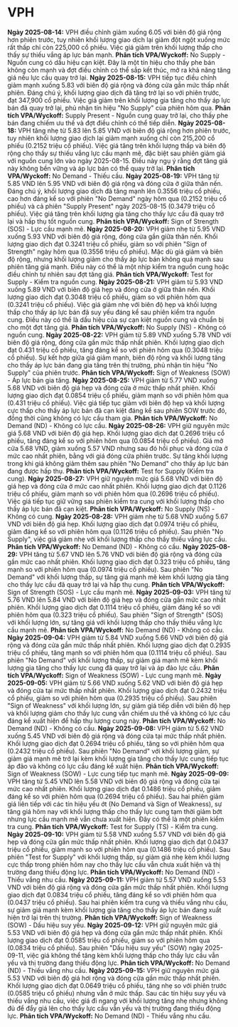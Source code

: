 # VPH

**Ngày 2025-08-14:** VPH điều chỉnh giảm xuống 6.05 với biên độ giá rộng hơn phiên trước, tuy nhiên khối lượng giao dịch lại giảm đột ngột xuống mức rất thấp chỉ còn 225,000 cổ phiếu. Việc giá giảm trên khối lượng thấp cho thấy sự thiếu vắng áp lực bán mạnh. **Phân tích VPA/Wyckoff:** No Supply - Nguồn cung có dấu hiệu cạn kiệt. Đây là một tín hiệu cho thấy phe bán không còn mạnh và đợt điều chỉnh có thể sắp kết thúc, mở ra khả năng tăng giá nếu lực cầu quay trở lại.
**Ngày 2025-08-15:** VPH tiếp tục điều chỉnh giảm mạnh xuống 5.83 với biên độ giá rộng và đóng cửa gần mức thấp nhất phiên. Đáng chú ý, khối lượng giao dịch đã tăng trở lại so với phiên trước, đạt 347,900 cổ phiếu. Việc giá giảm trên khối lượng gia tăng cho thấy áp lực bán đã quay trở lại, phủ nhận tín hiệu "No Supply" của phiên hôm qua. **Phân tích VPA/Wyckoff:** Supply Present - Nguồn cung quay trở lại, cho thấy phe bán đang chiếm ưu thế và đợt điều chỉnh có thể tiếp diễn.
**Ngày 2025-08-18:** VPH tăng nhẹ từ 5.83 lên 5.85 VND với biên độ giá rộng hơn phiên trước, tuy nhiên khối lượng giao dịch lại giảm mạnh xuống chỉ còn 215,200 cổ phiếu (0.2152 triệu cổ phiếu). Việc giá tăng trên khối lượng thấp và biên độ rộng cho thấy sự thiếu vắng lực cầu mạnh mẽ, đặc biệt sau phiên giảm giá với nguồn cung lớn vào ngày 2025-08-15. Điều này ngụ ý rằng đợt tăng giá này không bền vững và áp lực bán có thể quay trở lại. **Phân tích VPA/Wyckoff:** No Demand - Thiếu cầu.
**Ngày 2025-08-19:** VPH tăng từ 5.85 VND lên 5.95 VND với biên độ giá rộng và đóng cửa ở giữa thân nến. Đáng chú ý, khối lượng giao dịch đã tăng mạnh lên 0.3556 triệu cổ phiếu, cao hơn đáng kể so với phiên "No Demand" ngày hôm qua (0.2152 triệu cổ phiếu) và cả phiên "Supply Present" ngày 2025-08-15 (0.3479 triệu cổ phiếu). Việc giá tăng trên khối lượng gia tăng cho thấy lực cầu đã quay trở lại và hấp thụ tốt nguồn cung. **Phân tích VPA/Wyckoff:** Sign of Strength (SOS) - Lực cầu mạnh mẽ.
**Ngày 2025-08-20:** VPH giảm nhẹ từ 5.95 VND xuống 5.93 VND với biên độ giá rộng, đóng cửa gần giữa thân nến. Khối lượng giao dịch đạt 0.3241 triệu cổ phiếu, giảm so với phiên "Sign of Strength" ngày hôm qua (0.3556 triệu cổ phiếu). Mặc dù giá giảm và biên độ rộng, nhưng khối lượng giảm cho thấy áp lực bán không quá mạnh sau phiên tăng giá mạnh. Điều này có thể là một nhịp kiểm tra nguồn cung hoặc điều chỉnh tự nhiên sau đợt tăng giá. **Phân tích VPA/Wyckoff:** Test for Supply - Kiểm tra nguồn cung.
**Ngày 2025-08-21:** VPH giảm từ 5.93 VND xuống 5.89 VND với biên độ giá hẹp và đóng cửa ở giữa thân nến. Khối lượng giao dịch đạt 0.3048 triệu cổ phiếu, giảm so với phiên hôm qua (0.3241 triệu cổ phiếu). Việc giá giảm nhẹ với biên độ hẹp và khối lượng thấp cho thấy áp lực bán đã suy yếu đáng kể sau phiên kiểm tra nguồn cung. Điều này có thể là dấu hiệu của sự cạn kiệt nguồn cung và chuẩn bị cho một đợt tăng giá. **Phân tích VPA/Wyckoff:** No Supply (NS) - Không có nguồn cung.
**Ngày 2025-08-22:** VPH giảm từ 5.89 VND xuống 5.78 VND với biên độ giá rộng, đóng cửa gần mức thấp nhất phiên. Khối lượng giao dịch đạt 0.431 triệu cổ phiếu, tăng đáng kể so với phiên hôm qua (0.3048 triệu cổ phiếu). Sự kết hợp giữa giá giảm mạnh, biên độ rộng và khối lượng tăng cho thấy áp lực bán đang gia tăng trên thị trường, phủ nhận tín hiệu "No Supply" của phiên trước. **Phân tích VPA/Wyckoff:** Sign of Weakness (SOW) - Áp lực bán gia tăng.
**Ngày 2025-08-25:** VPH giảm từ 5.77 VND xuống 5.68 VND với biên độ giá hẹp và đóng cửa ở mức thấp nhất phiên. Khối lượng giao dịch đạt 0.0854 triệu cổ phiếu, giảm mạnh so với phiên hôm qua (0.431 triệu cổ phiếu). Việc giá tiếp tục giảm với biên độ hẹp và khối lượng cực thấp cho thấy áp lực bán đã cạn kiệt đáng kể sau phiên SOW trước đó, đồng thời cũng không có lực cầu tham gia. **Phân tích VPA/Wyckoff:** No Demand (ND) - Không có lực cầu.
**Ngày 2025-08-26:** VPH giữ nguyên mức giá 5.68 VND với biên độ giá hẹp. Khối lượng giao dịch đạt 0.2696 triệu cổ phiếu, tăng đáng kể so với phiên hôm qua (0.0854 triệu cổ phiếu). Giá mở cửa 5.68 VND, giảm xuống 5.57 VND nhưng sau đó hồi phục và đóng cửa ở mức cao nhất phiên, bằng với giá đóng cửa phiên trước. Sự tăng khối lượng trong khi giá không giảm thêm sau phiên "No Demand" cho thấy áp lực bán đang được hấp thụ. **Phân tích VPA/Wyckoff:** Test for Supply (Kiểm tra cung).
**Ngày 2025-08-27:** VPH giữ nguyên mức giá 5.68 VND với biên độ giá hẹp và đóng cửa ở mức cao nhất phiên. Khối lượng giao dịch đạt 0.1126 triệu cổ phiếu, giảm mạnh so với phiên hôm qua (0.2696 triệu cổ phiếu). Việc giá tiếp tục giữ vững sau phiên kiểm tra cung với khối lượng thấp cho thấy áp lực bán đã cạn kiệt. **Phân tích VPA/Wyckoff:** No Supply (NS) - Không có cung.
**Ngày 2025-08-28:** VPH giảm nhẹ từ 5.68 VND xuống 5.67 VND với biên độ giá hẹp. Khối lượng giao dịch đạt 0.0974 triệu cổ phiếu, giảm đáng kể so với phiên hôm qua (0.1126 triệu cổ phiếu). Sau phiên "No Supply", việc giá giảm nhẹ với khối lượng thấp cho thấy thiếu vắng lực cầu. **Phân tích VPA/Wyckoff:** No Demand (ND) - Không có cầu.
**Ngày 2025-08-29:** VPH tăng từ 5.67 VND lên 5.76 VND với biên độ giá rộng và đóng cửa gần mức cao nhất phiên. Khối lượng giao dịch đạt 0.323 triệu cổ phiếu, tăng mạnh so với phiên hôm qua (0.0974 triệu cổ phiếu). Sau phiên "No Demand" với khối lượng thấp, sự tăng giá mạnh mẽ kèm khối lượng gia tăng cho thấy lực cầu đã quay trở lại và hấp thụ cung. **Phân tích VPA/Wyckoff:** Sign of Strength (SOS) - Lực cầu mạnh mẽ.
**Ngày 2025-09-03:** VPH tăng từ 5.76 VND lên 5.84 VND với biên độ giá hẹp và đóng cửa gần mức cao nhất phiên. Khối lượng giao dịch đạt 0.1114 triệu cổ phiếu, giảm đáng kể so với phiên hôm qua (0.323 triệu cổ phiếu). Sau phiên "Sign of Strength" (SOS) với khối lượng lớn, sự tăng giá với khối lượng thấp cho thấy thiếu vắng lực cầu mạnh mẽ. **Phân tích VPA/Wyckoff:** No Demand (ND) - Không có cầu.
**Ngày 2025-09-04:** VPH giảm từ 5.84 VND xuống 5.66 VND với biên độ giá rộng và đóng cửa gần mức thấp nhất phiên. Khối lượng giao dịch đạt 0.2935 triệu cổ phiếu, tăng mạnh so với phiên hôm qua (0.1114 triệu cổ phiếu). Sau phiên "No Demand" với khối lượng thấp, sự giảm giá mạnh mẽ kèm khối lượng gia tăng cho thấy lực cung đã quay trở lại và áp đảo lực cầu. **Phân tích VPA/Wyckoff:** Sign of Weakness (SOW) - Lực cung mạnh mẽ.
**Ngày 2025-09-05:** VPH giảm từ 5.66 VND xuống 5.62 VND với biên độ giá hẹp và đóng cửa tại mức thấp nhất phiên. Khối lượng giao dịch đạt 0.2432 triệu cổ phiếu, giảm so với phiên hôm qua (0.2935 triệu cổ phiếu). Sau phiên "Sign of Weakness" với khối lượng lớn, sự giảm giá tiếp diễn với biên độ hẹp và khối lượng giảm cho thấy lực cung vẫn chiếm ưu thế và không có lực cầu đáng kể xuất hiện để hấp thụ lượng cung này. **Phân tích VPA/Wyckoff:** No Demand (ND) - Không có cầu.
**Ngày 2025-09-08:** VPH giảm từ 5.62 VND xuống 5.45 VND với biên độ giá rộng và đóng cửa tại mức thấp nhất phiên. Khối lượng giao dịch đạt 0.2694 triệu cổ phiếu, tăng so với phiên hôm qua (0.2432 triệu cổ phiếu). Sau phiên "No Demand" với khối lượng giảm, sự giảm giá mạnh mẽ trở lại kèm khối lượng gia tăng cho thấy lực cung tiếp tục áp đảo và không có lực cầu đáng kể xuất hiện. **Phân tích VPA/Wyckoff:** Sign of Weakness (SOW) - Lực cung tiếp tục mạnh mẽ.
**Ngày 2025-09-09:** VPH tăng từ 5.45 VND lên 5.58 VND với biên độ giá rộng và đóng cửa tại mức cao nhất phiên. Khối lượng giao dịch đạt 0.1486 triệu cổ phiếu, giảm đáng kể so với phiên hôm qua (0.2694 triệu cổ phiếu). Sau hai phiên giảm giá liên tiếp với các tín hiệu yếu ớt (No Demand và Sign of Weakness), sự tăng giá hôm nay với khối lượng thấp cho thấy lực cung tạm thời giảm bớt nhưng lực cầu mạnh mẽ vẫn chưa xuất hiện. Đây có thể là một phiên kiểm tra cung. **Phân tích VPA/Wyckoff:** Test for Supply (TS) - Kiểm tra cung.
**Ngày 2025-09-10:** VPH giảm từ 5.58 VND xuống 5.57 VND với biên độ giá hẹp và đóng cửa gần mức thấp nhất phiên. Khối lượng giao dịch đạt 0.0437 triệu cổ phiếu, giảm mạnh so với phiên hôm qua (0.1486 triệu cổ phiếu). Sau phiên "Test for Supply" với khối lượng thấp, sự giảm giá nhẹ kèm khối lượng cực thấp trong phiên hôm nay cho thấy lực cầu vẫn chưa xuất hiện và thị trường đang thiếu động lực. **Phân tích VPA/Wyckoff:** No Demand (ND) - Thiếu vắng nhu cầu.
**Ngày 2025-09-11:** VPH giảm từ 5.57 VND xuống 5.53 VND với biên độ giá rộng và đóng cửa gần mức thấp nhất phiên. Khối lượng giao dịch đạt 0.0834 triệu cổ phiếu, tăng đáng kể so với phiên hôm qua (0.0437 triệu cổ phiếu). Sau hai phiên kiểm tra cung và thiếu vắng nhu cầu, sự giảm giá mạnh kèm khối lượng gia tăng cho thấy áp lực bán đang xuất hiện trở lại trên thị trường. **Phân tích VPA/Wyckoff:** Sign of Weakness (SOW) - Dấu hiệu suy yếu.
**Ngày 2025-09-12:** VPH giữ nguyên mức giá 5.53 VND với biên độ giá hẹp và đóng cửa gần mức thấp nhất phiên. Khối lượng giao dịch đạt 0.0585 triệu cổ phiếu, giảm so với phiên hôm qua (0.0834 triệu cổ phiếu). Sau phiên "Dấu hiệu suy yếu" (SOW) ngày 2025-09-11, việc giá không thể tăng kèm khối lượng thấp cho thấy lực cầu vẫn yếu và thị trường đang thiếu động lực. **Phân tích VPA/Wyckoff:** No Demand (ND) - Thiếu vắng nhu cầu.
**Ngày 2025-09-15:** VPH giữ nguyên mức giá 5.53 VND với biên độ giá hơi rộng và đóng cửa gần mức thấp nhất phiên. Khối lượng giao dịch đạt 0.0649 triệu cổ phiếu, tăng nhẹ so với phiên trước (0.0585 triệu cổ phiếu) nhưng vẫn ở mức thấp. Sau các tín hiệu suy yếu và thiếu vắng nhu cầu, việc giá đi ngang với khối lượng tăng nhẹ nhưng không đủ để đẩy giá lên cho thấy lực cầu vẫn yếu và thị trường đang thiếu động lực. **Phân tích VPA/Wyckoff:** No Demand (ND) - Thiếu vắng nhu cầu.
